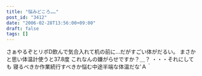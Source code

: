 ```yaml
---
title: "悩みどころ……"
post_id: "3412"
date: "2006-02-28T13:56:00+09:00"
draft: false
tags: []
---
```



さぁやるぞとリポD飲んで気合入れて机の前に…だがすごい体がだるい。 まさかと思い体温計使うと37.8度 これなんの嫌がらせですか？＿？ ・・・それにしても 寝るべきか作業続行すべきか悩む中途半端な体温だな'Ａ｀
